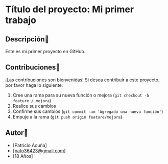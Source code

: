 # Título del proyecto: Mi primer trabajo

## Descripción🚀
Este es mi primer proyecto en GitHub.


## Contribuciones🚀
¡Las contribuciones son bienvenidas! Si desea contribuir a este proyecto, por favor haga lo siguiente:
1. Cree una rama para su nueva función o mejora (`git checkout -b feature / mejora`)
2. Realice sus cambios
3. Confirme sus cambios (`git commit -am 'Agregado una nueva función'`)
4. Empuje a la rama (`git push origin feature/mejora`)


## Autor🤘
- [Patricio Acuña]
- [pato36423@gmail.com]
- [18 Años]
